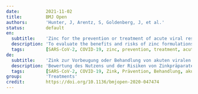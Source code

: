 ```yaml
---
date:          2021-11-02
title:         BMJ Open
authors:       'Hunter, J, Arentz, S, Goldenberg, J, et al.'
status:        default
en:
  subtitle:    'Zinc for the prevention or treatment of acute viral respiratory tract infections in adults: a rapid systematic review and meta-analysis of randomised controlled trials'
  description: 'To evaluate the benefits and risks of zinc formulations compared with controls for prevention or treatment of acute viral respiratory tract infections (RTIs) in adults. Seventeen English and Chinese databases were searched in April/May 2020 for randomised controlled trials (RCTs), and from April/May 2020 to August 2020 for SARS-CoV-2 RCTs. Cochrane rapid review methods were applied. Quality appraisals used the Risk of Bias 2.0 and Grading of Recommendations, Assessment, Development and Evaluation (GRADE) approach. Twenty-eight RCTs with 5446 participants were identified. None were specific to SARS-CoV-2. Compared with placebo, oral or intranasal zinc prevented 5 RTIs per 100 person-months. Sublingual zinc did not prevent clinical colds following human rhinovirus inoculations. On average, symptoms resolved 2 days earlier with sublingual or intranasal zinc compared with placebo and 19 more adults per 100 were likely to remain symptomatic on day 7 without zinc. There were clinically significant reductions in day 3 symptom severity scores, but not average daily symptom severity scores. Non-serious adverse events (AEs) (eg, nausea, mouth/nasal irritation) were higher. Compared with active controls, there were no differences in illness duration or AEs. No serious AEs were reported in the 25 RCTs that monitored them. In adult populations unlikely to be zinc deficient, there was some evidence suggesting zinc might prevent RTIs symptoms and shorten duration. Non-serious AEs may limit tolerability for some. The comparative efficacy/effectiveness of different zinc formulations and doses were unclear. The GRADE-certainty/quality of the evidence was limited by a high risk of bias, small sample sizes and/or heterogeneity. Further research, including SARS-CoV-2 clinical trials is warranted.'
  tags:        [SARS-CoV-2, COVID-19, zinc, prevention, treatment, acute viral respiratory tract infections]
de:
  subtitle:    'Zink zur Vorbeugung oder Behandlung von akuten viralen Atemwegsinfektionen bei Erwachsenen: eine schnelle systematische Überprüfung und Meta-Analyse von randomisierten kontrollierten Studien'
  description: 'Bewertung des Nutzens und der Risiken von Zinkpräparaten im Vergleich zu Kontrollen zur Vorbeugung oder Behandlung von akuten viralen Atemwegsinfektionen (RTIs) bei Erwachsenen. Siebzehn englische und chinesische Datenbanken wurden im April/Mai 2020 nach randomisierten kontrollierten Studien (RCTs) und von April/Mai 2020 bis August 2020 nach SARS-CoV-2 RCTs durchsucht. Es wurden die Methoden des Cochrane Rapid Review angewendet. Die Qualitätsbewertung erfolgte nach dem Ansatz Risk of Bias 2.0 und Grading of Recommendations, Assessment, Development and Evaluation (GRADE). Es wurden achtundzwanzig RCTs mit 5446 Teilnehmern identifiziert. Keine war spezifisch für SARS-CoV-2. Im Vergleich zu Placebo verhinderte orales oder intranasales Zink 5 RTIs pro 100 Personenmonate. Sublinguales Zink verhinderte keine klinischen Erkältungen nach Impfungen mit humanen Rhinoviren. Im Durchschnitt klangen die Symptome mit sublingualem oder intranasalem Zink im Vergleich zu Placebo 2 Tage früher ab, und 19 Erwachsene pro 100 Personenmonate waren am Tag 7 ohne Zink wahrscheinlich weiterhin symptomatisch. Es gab eine klinisch signifikante Verringerung des Schweregrads der Symptome an Tag 3, nicht jedoch des durchschnittlichen täglichen Schweregrads der Symptome. Nicht schwerwiegende unerwünschte Ereignisse (z. B. Übelkeit, Mund-/Nasenreizung) traten häufiger auf. Im Vergleich zu den aktiven Kontrollen gab es keine Unterschiede hinsichtlich der Krankheitsdauer oder der Nebenwirkungen. In den 25 RCTs, in denen sie beobachtet wurden, wurden keine schwerwiegenden unerwünschten Ereignisse gemeldet. Bei erwachsenen Bevölkerungsgruppen, bei denen ein Zinkmangel unwahrscheinlich ist, gab es einige Hinweise darauf, dass Zink die Symptome von RTIs verhindern und die Krankheitsdauer verkürzen könnte. Nicht schwerwiegende Nebenwirkungen können die Verträglichkeit für manche Menschen einschränken. Die vergleichende Wirksamkeit/Wirksamkeit verschiedener Zinkformulierungen und -dosen war unklar. Die GRADE-Sicherheit/Qualität der Nachweise wurde durch ein hohes Risiko der Verzerrung, kleine Stichprobengrößen und/oder Heterogenität eingeschränkt. Weitere Forschung, einschließlich klinischer Studien zu SARS-CoV-2, ist gerechtfertigt.' 
  tags:        [SARS-CoV-2, COVID-19, Zink, Prävention, Behandlung, akute virale Infektionen der Atemwege]
group:         'Treatments'
credit:        https://doi.org/10.1136/bmjopen-2020-047474
---
```

